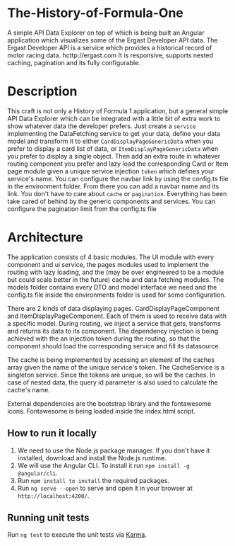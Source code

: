 # The-History-of-Formula-One
A simple API Data Explorer on top of which is being built an Angular application which visualizes some of the Ergast Developer API data.
The Ergast Developer API is a service which provides a historical record of motor racing data. hcttp://ergast.com
It is responsive, supports nested caching, pagination and its fully configurable.

# Description
This craft is not only a History of Formula 1 application, but a general simple API Data Explorer which can be integrated
with a little bit of extra work to show whatever data the developer prefers. Just create a `service` implementing the DataFetching service
to get your data, define your data model and transform it to either `CardDisplayPageGenericData` when you prefer to display a card list of data,
or `ItemDisplayPageGenericData` when you prefer to display a single object. Then add an extra route in whatever routing component you prefer
and lazy load the corresponding Card or Item page module given a unique service injection `token` which defines your service's name.
You can configure the navbar link by using the config.ts file in the environment folder. From there you can add a navbar name and its link.
You don't have to care about `cache` or  `pagination`. Everything has been take cared of behind by the generic components and services.
You can configure the pagination limit from the config.ts file

# Architecture
The application consists of 4 basic modules. The UI module with every component and ui service, the pages modules used to implement the routing
with lazy loading, and the (may be over engineered to be a module but could scale better in the future) cache and data fetching modules.
The models folder contains every DTO and model interface we need and the config.ts file inside the environments folder is used for some configuration.

There are 2 kinds of data displaying pages. CardDisplayPageComponent and ItemDisplayPageComponent.
Each of them is used to receive data with a specific model.
During routing, we inject a service that gets, transforms and returns its data to its component.
The dependency injection is being achieved with the an injection token during the routing,
so that the component should load the corresponding service and fill its datasource.

The cache is being implemented by acessing an element of the caches array given the name of the unique service's token.
The CacheService is a singleton service. Since the tokens are unique, so will be the caches.
In case of nested data, the query id parameter is also used to calculate the cache's name.

External dependencies are the bootstrap library and the fontawesome icons. Fontawesome is being loaded inside the index.html script.

## How to run it locally
1. We need to use the Node.js package manager. If you don't have it installed, download and install the Node.js runtime. 
2. We will use the Angular CLI. To install it run `npm install -g @angular/cli`.
3. Run `npm install to install` the required packages.
4. Run `ng serve --open` to serve and open it in your browser at `http://localhost:4200/`.

## Running unit tests
Run `ng test` to execute the unit tests via [Karma](https://karma-runner.github.io).

